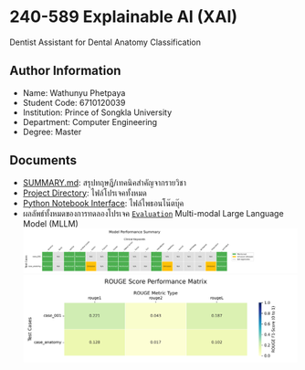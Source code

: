 # 240-589 Explainable AI (XAI)
Dentist Assistant for Dental Anatomy Classification
## Author Information
- Name: Wathunyu Phetpaya
- Student Code: 6710120039
- Institution: Prince of Songkla University
- Department: Computer Engineering
- Degree: Master
## Documents
- [SUMMARY.md](SUMMARY.md): สรุปทฤษฎี/เทคนิคสำคัญจากรายวิชา
- [Project Directory](test): ไฟล์โปรเจคทั้งหมด
- [Python Notebook Interface](test/main.ipynb): ไฟล์ไพธอนโน๊ตบุ๊ค
- ผลลัพธ์ทั้งหมดของการทดลองโปรเจค [`Evaluation`](test/evaluation_results) Multi-modal Large Language Model (MLLM)
![Summary Heatmap](test/evaluation_results/heatmaps/evaluation_summary_heatmap.png)
![Rouge Score](test/evaluation_results/rouge_scores_heatmap.png)